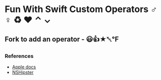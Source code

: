 # Fun With Swift Custom Operators ♂ ♀ ♻ ❤ ⌃ ⌄

## Fork to add an operator - 😃👍★␀℉

### References
* [Apple docs](https://developer.apple.com/library/prerelease/mac/documentation/Swift/Conceptual/Swift_Programming_Language/AdvancedOperators.html#//apple_ref/doc/uid/TP40014097-CH27-XID_85)
* [NSHipster](http://nshipster.com/swift-operators/)
 



